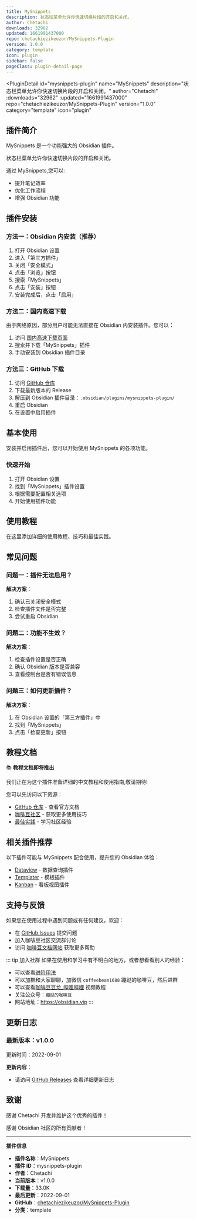 ```yaml
---
title: MySnippets
description: 状态栏菜单允许你快速切换片段的开启和关闭。
author: Chetachi
downloads: 32962
updated: 1661991437000
repo: chetachiezikeuzor/MySnippets-Plugin
version: 1.0.0
category: template
icon: plugin
sidebar: false
pageClass: plugin-detail-page
---
```


<PluginDetail
  id="mysnippets-plugin"
  name="MySnippets"
  description="状态栏菜单允许你快速切换片段的开启和关闭。"
  author="Chetachi"
  :downloads="32962"
  :updated="1661991437000"
  repo="chetachiezikeuzor/MySnippets-Plugin"
  version="1.0.0"
  category="template"
  icon="plugin"
>

<!-- AUTO_GENERATED_START -->
## 插件简介

MySnippets 是一个功能强大的 Obsidian 插件。

状态栏菜单允许你快速切换片段的开启和关闭。

通过 MySnippets,您可以:

- 提升笔记效率
- 优化工作流程
- 增强 Obsidian 功能

<!-- AUTO_GENERATED_END -->

<!-- AUTO_GENERATED_START -->
## 插件安装

### 方法一：Obsidian 内安装（推荐）

1. 打开 Obsidian 设置
2. 进入「第三方插件」
3. 关闭「安全模式」
4. 点击「浏览」按钮
5. 搜索「MySnippets」
6. 点击「安装」按钮
7. 安装完成后，点击「启用」

### 方法二：国内高速下载

由于网络原因，部分用户可能无法直接在 Obsidian 内安装插件。您可以：

1. 访问 [国内高速下载页面](/zh/documentation/obsidian-plugins-download.html)
2. 搜索并下载「MySnippets」插件
3. 手动安装到 Obsidian 插件目录

### 方法三：GitHub 下载

1. 访问 [GitHub 仓库](https://github.com/chetachiezikeuzor/MySnippets-Plugin)
2. 下载最新版本的 Release
3. 解压到 Obsidian 插件目录：`.obsidian/plugins/mysnippets-plugin/`
4. 重启 Obsidian
5. 在设置中启用插件

## 基本使用

安装并启用插件后，您可以开始使用 MySnippets 的各项功能。

### 快速开始

1. 打开 Obsidian 设置
2. 找到「MySnippets」插件设置
3. 根据需要配置相关选项
4. 开始使用插件功能

<!-- AUTO_GENERATED_END -->

<!-- CUSTOM_CONTENT_START:tutorial -->
## 使用教程

在这里添加详细的使用教程、技巧和最佳实践。

<!-- CUSTOM_CONTENT_END:tutorial -->

<!-- SHARED_CONTENT_START -->
## 常见问题

### 问题一：插件无法启用？

**解决方案**：
1. 确认已关闭安全模式
2. 检查插件文件是否完整
3. 尝试重启 Obsidian

### 问题二：功能不生效？

**解决方案**：
1. 检查插件设置是否正确
2. 确认 Obsidian 版本是否兼容
3. 查看控制台是否有错误信息

### 问题三：如何更新插件？

**解决方案**：
1. 在 Obsidian 设置的「第三方插件」中
2. 找到「MySnippets」
3. 点击「检查更新」按钮

## 教程文档

📚 **教程文档即将推出**

我们正在为这个插件准备详细的中文教程和使用指南,敬请期待!

您可以先访问以下资源：
- [GitHub 仓库](https://github.com/chetachiezikeuzor/MySnippets-Plugin) - 查看官方文档
- [咖啡豆社区](/zh/bases/) - 获取更多使用技巧
- [最佳实践](/zh/best-practices/) - 学习社区经验

## 相关插件推荐

以下插件可能与 MySnippets 配合使用，提升您的 Obsidian 体验：

- [Dataview](/zh/plugins/dataview.html) - 数据查询插件
- [Templater](/zh/plugins/templater-obsidian.html) - 模板插件
- [Kanban](/zh/plugins/obsidian-kanban.html) - 看板视图插件

## 支持与反馈

如果您在使用过程中遇到问题或有任何建议，欢迎：

- 在 [GitHub Issues](https://github.com/chetachiezikeuzor/MySnippets-Plugin/issues) 提交问题
- 加入咖啡豆社区交流群讨论
- 访问 [咖啡豆文档网站](https://obsidian.vip) 获取更多帮助

::: tip 加入社群
如果在使用和学习中有不明白的地方，或者想看看别人的经验：
- 可以查看[进阶用法](/zh/advanced)
- 可以加群和大家聊聊，加微信 `coffeebean1688` 蹦跶的咖啡豆，然后进群
- 可以查看[咖啡豆豆龙_哔哩哔哩](https://space.bilibili.com/618777356) 视频教程
- 关注公众号：`蹦跶的咖啡豆`
- 网站地址：https://obsidian.vip
:::
<!-- SHARED_CONTENT_END -->

<!-- AUTO_GENERATED_START -->
## 更新日志

### 最新版本：v1.0.0

更新时间：2022-09-01

**更新内容**：
- 请访问 [GitHub Releases](https://github.com/chetachiezikeuzor/MySnippets-Plugin/releases) 查看详细更新日志

## 致谢

感谢 Chetachi 开发并维护这个优秀的插件！

感谢 Obsidian 社区的所有贡献者！

---

**插件信息**
- **插件名称**：MySnippets
- **插件 ID**：mysnippets-plugin
- **作者**：Chetachi
- **当前版本**：v1.0.0
- **下载量**：33.0K
- **最后更新**：2022-09-01
- **GitHub**：[chetachiezikeuzor/MySnippets-Plugin](https://github.com/chetachiezikeuzor/MySnippets-Plugin)
- **分类**：template
<!-- AUTO_GENERATED_END -->

</PluginDetail>

